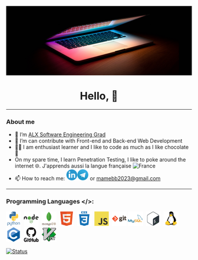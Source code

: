 <img align="center" src="assets/header.jpg">
<h1 align="center">Hello, 👋</h1>

---

### About me
- 🔭 I’m [ALX Software Engineering Grad](https://alxafrica.com)
- 🤔 I’m can contribute with Front-end and Back-end Web Development
- 👨‍💻 I am enthusiast learner and I like to code as much as I like chocolate 🍫
- On my spare time, I learn Penetration Testing, I like to poke around the internet 🌐. J'apprends aussi la langue française <img src="https://flagcdn.com/16x12/fr.png" srcset="https://flagcdn.com/32x24/fr.png 2x, https://flagcdn.com/48x36/fr.png 3x" width="16" height="12" alt="France">
- 📫 How to reach me: <a padding="10" href="https://www.linkedin.com/in/mohammednur2023/"><img width="30" height="30" src="assets/linkedin.png" /></a><a href="https://t.me/monur01"><img width="30" height="30" src="assets/telegram.png" /></a> or mamebb2023@gmail.com
---

### Programming Languages </>:

<div>
  <img src="https://github.com/devicons/devicon/blob/master/icons/python/python-original-wordmark.svg" title="Python" alt="Python" width="40" height="40"/>&nbsp;
  <img src="https://github.com/devicons/devicon/blob/master/icons/nodejs/nodejs-original-wordmark.svg" title="NodeJS" alt="NodeJS" width="40" height="40"/>&nbsp;
  <img src="https://github.com/devicons/devicon/blob/master/icons/mongodb/mongodb-original-wordmark.svg" title="MongoDB" alt="MongoDB" width="40" height="40"/>&nbsp;
  <img src="https://github.com/devicons/devicon/blob/master/icons/html5/html5-original.svg" title="HTML5" alt="HTML" width="40" height="40"/>&nbsp;
  <img src="https://github.com/devicons/devicon/blob/master/icons/css3/css3-plain-wordmark.svg"  title="CSS3" alt="CSS" width="40" height="40"/>&nbsp;
  <img src="https://github.com/devicons/devicon/blob/master/icons/javascript/javascript-original.svg" title="JavaScript" alt="JavaScript" width="40" height="40"/>&nbsp;
  <img src="https://github.com/devicons/devicon/blob/master/icons/git/git-original-wordmark.svg" title="Git" **alt="Git" width="40" height="40"/>
  <img src="https://github.com/devicons/devicon/blob/master/icons/mysql/mysql-original-wordmark.svg" title="MySQL"  alt="MySQL" width="40" height="40"/>&nbsp;
  <img src="https://github.com/devicons/devicon/blob/master/icons/bash/bash-original.svg" title="Bash" alt="Bash" width="40" height="40"/>&nbsp;
  <img src="https://github.com/devicons/devicon/blob/master/icons/linux/linux-original.svg" title="Linux" alt="Linux" width="40" height="40"/>&nbsp;
  <img src="https://github.com/devicons/devicon/blob/master/icons/c/c-original.svg" title="C" alt="C" width="40" height="40"/>&nbsp;
  <img src="https://github.com/devicons/devicon/blob/master/icons/github/github-original-wordmark.svg" title="Flask" alt="Flask" width="40" height="40"/>&nbsp;
  <img src="https://github.com/devicons/devicon/blob/master/icons/vim/vim-original.svg" title="Vim" **alt="Vim" width="40" height="40"/>
</div>

[![Status](https://github-readme-stats.vercel.app/api?username=mamebb2023)](https://github.com/anuraghazra/github-readme-stats)
